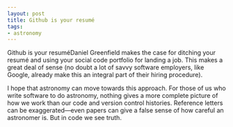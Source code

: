```yaml
---
layout: post
title: Github is your resumé
tags:
- astronomy
---
```

Github is your resuméDaniel Greenfield makes the case for ditching your resumé and using your social code portfolio for landing a job. This makes a great deal of sense (no doubt a lot of savvy software employers, like Google, already make this an integral part of their hiring procedure).

I hope that astronomy can move towards this approach. For those of us who write software to do astronomy, nothing gives a more complete picture of how we work than our code and version control histories. Reference letters can be exaggerated—even papers can give a false sense of how careful an astronomer is. But in code we see truth.
